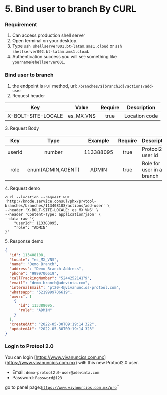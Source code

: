 # 5. Bind user to branch By CURL

### Requirement

1. Can access production shell server
2. Open terminal on your desktop.
3. Type  `ssh shellserver001.bt-latam.ams1.cloud` or `ssh shellserver002.bt-latam.ams1.cloud`.
4. Authentication success you will see something like `yourname@shellserver001`.

### Bind user to branch

1. the endpoint is `PUT` method, url: `/branches/${branchId}/actions/add-user`
2. Request header

|         Key        |    Value    | Require |  Description  |
| :----------------: | :---------: | :-----: | :-----------: |
| X-BOLT-SITE-LOCALE | es\_MX\_VNS |   true  | Location code |

3\. Request Body

|   Key  |        Type       |  Example  | Require | Description               |
| :----: | :---------------: | :-------: | :-----: | ------------------------- |
| userId |       number      | 113388095 |   true  | Protool2.0 user id        |
|  role  | enum(ADMIN,AGENT) |   ADMIN   |   true  | Role for user in a branch |

4\. Request demo

```shell
curl --location --request PUT 'http://knode.service.consul/phx/protool-branches/branches/113408108/actions/add-user' \
--header 'X-BOLT-SITE-LOCALE: es_MX_VNS' \
--header 'Content-Type: application/json' \
--data-raw '{
    "userId": 113388095,
    "role": "ADMIN"
}'
```

5\. Response demo

```json
{
  "id": 113408108,
  "locale": "es_MX_VNS",
  "name": "Demo Branch",
  "address": "Demo Branch Address",
  "phone": "9999706619",
  "callTrackingNumber": "524425214179",
  "email": "demo-branch@adevinta.com",
  "internalEmail": "pt20-4@vivanuncios-protool.com",
  "whatsapp": "5219999706619",
  "users": [
    {
      "id": 113388095,
      "role": "ADMIN"
    }
  ],
  "createdAt": "2022-05-30T09:19:14.322",
  "updatedAt": "2022-05-30T09:19:14.323"
}

```

### Login to Protool 2.0

You can login [https://www.vivanuncios.com.mx](https://www.vivanuncios.com.mx) with this new Protool2.0 user.

* Email: `demo-protool2.0-user@adevinta.com`
* Password: `Password@123`

go to panel page:[`https://www.vivanuncios.com.mx/pro`](https://www.vivanuncios.com.mx/pro)``
